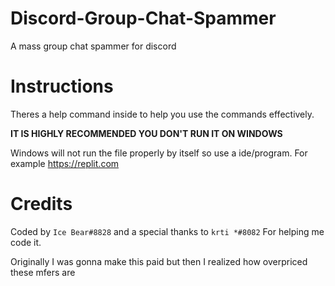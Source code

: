 # Discord-Group-Chat-Spammer
A mass group chat spammer for discord
# Instructions
Theres a help command inside to help you use the commands effectively.

**IT IS HIGHLY RECOMMENDED YOU DON'T RUN IT ON WINDOWS**

Windows will not run the file properly by itself so use a ide/program. For example https://replit.com
# Credits
Coded by `Ice Bear#8828` and a special thanks to `krti *#8082`
For helping me code it.

Originally I was gonna make this paid but then I realized how overpriced these mfers are
